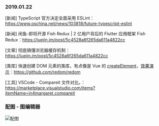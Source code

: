 ### 2019.01.22

[新闻] TypeScript 官方决定全面采用 ESLint：<https://www.oschina.net/news/103818/future-typescript-eslint> 

[新闻] 闲鱼-即将开源 Fish Redux | 2 亿用户背后的 Flutter 应用框架 Fish Redux：<https://juejin.im/post/5c4528a6f265da611a4822cc> 

[文章] 彻底搞懂浏览器缓存机制：<https://juejin.im/post/5c4528a6f265da611a4822cc> 

[类库] 快速创建 DOM 元素的类库，有点像是 Vue 的 [createElement](https://cn.vuejs.org/v2/guide/render-function.html#createElement-%E5%8F%82%E6%95%B0)，[效果演示](https://redom.js.org/)：<https://github.com/redom/redom> 

[工具] VSCode - Compareit 文件对比。：<https://marketplace.visualstudio.com/items?itemName=in4margaret.compareit>

### 配图 - 图编辑器
![配图](https://github.com/in4margaret/compareit/raw/master/images/compareit.gif)
